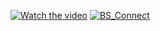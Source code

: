 [![Watch the video](https://img.youtube.com/vi/VIDEO_ID_HERE/0.jpg)](https://drive.google.com/file/d/1TcK3UMGgPqUTGsT9v7lcqYXXEl7XB10x/view)
[![BS_Connect](https://github.com/swatipriya87899/BS_Connect/assets/84177984/35f125d5-c11c-4e09-a1e4-91b99cb132f1)](https://drive.google.com/file/d/1TcK3UMGgPqUTGsT9v7lcqYXXEl7XB10x/view)


